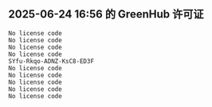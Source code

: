 ## 2025-06-24 16:56 的 GreenHub 许可证
```
No license code
No license code
No license code
No license code
SYfu-Rkqo-ADNZ-KsC8-ED3F
No license code
No license code
No license code
No license code
No license code
```
